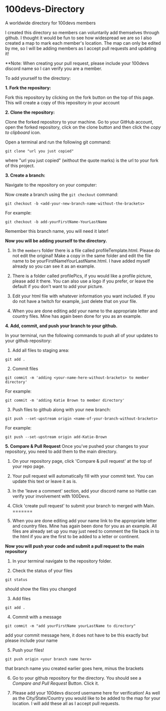 # 100devs-Directory
A worldwide directory for 100devs members

I created this directory so members can voluntarily add themselves through github. I thought it would be fun to see how widespread we are so I also created a map to mark each member's location. The map can only be edited by me, so I will be adding members as I accept pull requests and updating it!

**Note: When creating your pull request, please include your 100devs discord name so I can verify you are a member.

To add yourself to the directory:

**1. Fork the repository:**

Fork this repository by clicking on the fork button on the top of this page.
This will create a copy of this repository in your account

**2. Clone the repository:**

Clone the forked repository to your machine. Go to your GitHub account, open the forked repository, click on the clone button and then click the *copy to clipboard* icon.

Open a terminal and run the following git command:

```
git clone "url you just copied"
```
where "url you just copied" (without the quote marks) is the url to your fork of this project.

**3. Create a branch:**

Navigate to the repository on your computer:

Now create a branch using the `git checkout` command:
```
git checkout -b <add-your-new-branch-name-without-the-brackets>
```

For example:
```
git checkout -b add-yourFirstName-YourLastName
```
Remember this branch name, you will need it later!

**Now you will be adding yourself to the directory.** 

1. In the ```members``` folder there is a file called profileTemplate.html. Please do not edit the original! Make a copy in the same folder and edit the file name to be yourFirstNameYourLastName.html. I have added myself already so you can see it as an example.

2. There is a folder called profilePics, if you would like a profile picture, please add it there. You can also use a logo if you prefer, or leave the default if you don't want to add your picture.

3. Edit your html file with whatever information you want included. If you do not have a twitch for example, just delete that on your file.


4. When you are done editing add your name to the appropriate letter and country files. Mine has again been done for you as an example.

**4. Add, commit, and push your branch to your github.**

In your terminal, run the following commands to push all of your updates to your github repository:

1. Add all files to staging area:
```
git add .
```

2. Commit files
```
git commit -m 'adding <your-name-here-without-brackets> to member directory'
```

For example:
```
git commit -m 'adding Katie Brown to member directory'
```

3. Push files to github along with your new branch:
```
git push --set-upstream origin <name-of-your-branch-without-brackets>
```

For example:
```
git push --set-upstream origin add-Katie-Brown
```

**5. Compare & Pull Request**
Once you've pushed your changes to your repository, you need to add them to the main directory. 

1. On your repository page, click 'Compare & pull request' at the top of your repo page.

2. Your pull request will automatically fill with your commit text. You can update this text or leave it as is.

3. In the 'leave a comment' section, add your discord name so Hattie can verify your involvement with 100Devs.

4. Click 'create pull request' to submit your branch to merged with Main.
=======
4. When you are done editing add your name link to the appropriate letter and country files. Mine has again been done for you as an example. All files are already set up you may just need to comment the file back in to the html if you are the first to be added to a letter or continent.

**Now you will push your code and submit a pull request to the main repository**

1. In your terminal navigate to the repository folder.

2. Check the status of your files
```
git status
``` 
should show the files you changed

3. Add files
```
git add .
```

4. Commit with a message
```
git commit -m "add yourFirstName yourLastName to directory"
``` 
add your commit message here, it does not have to be this exactly but please include your name

5. Push your files!
```
git push origin <your branch name here>
``` 
that branch name you created earlier goes here, minus the brackets

6. Go to your github repository for the directory. You should see a *Compare and Pull Request* Button. Click it.

7. Please add your 100devs discord username here for verification! As well as the City/State/Country you would like to be added to the map for your location. I will add these all as I accept pull requests.

